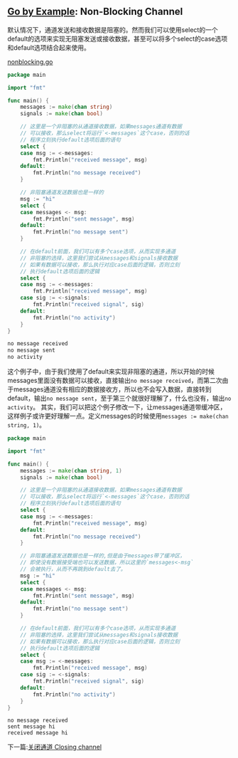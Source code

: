 ## [Go by Example](https://gobyexample.com/): Non-Blocking Channel

默认情况下，通道发送和接收数据是阻塞的。然而我们可以使用select的一个default的选项来实现无阻塞发送或接收数据，甚至可以将多个select的case选项和default选项结合起来使用。

[nonblocking.go](<../src/nonblocking.go>)

```go
package main

import "fmt"

func main() {
	messages := make(chan string)
	signals := make(chan bool)

	// 这里是一个非阻塞的从通道接收数据，如果messages通道有数据
	// 可以接收，那么select将运行`<-messages`这个case，否则的话
	// 程序立刻执行default选项后面的语句
	select {
	case msg := <-messages:
		fmt.Println("received message", msg)
	default:
		fmt.Println("no message received")
	}

	// 非阻塞通道发送数据也是一样的
	msg := "hi"
	select {
	case messages <- msg:
		fmt.Println("sent message", msg)
	default:
		fmt.Println("no message sent")
	}

	// 在default前面，我们可以有多个case选项，从而实现多通道
	// 非阻塞的选择，这里我们尝试从messages和signals接收数据
	// 如果有数据可以接收，那么执行对应case后面的逻辑，否则立刻
	// 执行default选项后面的逻辑
	select {
	case msg := <-messages:
		fmt.Println("received message", msg)
	case sig := <-signals:
		fmt.Println("received signal", sig)
	default:
		fmt.Println("no activity")
	}
}


```

```bash
no message received
no message sent
no activity
```

这个例子中，由于我们使用了default来实现非阻塞的通道，所以开始的时候messages里面没有数据可以接收，直接输出`no message received`，而第二次由于messages通道没有相应的数据接收方，所以也不会写入数据，直接转到default，输出`no message sent`，至于第三个就很好理解了，什么也没有，输出`no activity`。 其实，我们可以把这个例子修改一下，让messages通道带缓冲区，这样例子或许更好理解一点。定义messages的时候使用`messages := make(chan string, 1)`。

```go
package main

import "fmt"

func main() {
	messages := make(chan string, 1)
	signals := make(chan bool)

	// 这里是一个非阻塞的从通道接收数据，如果messages通道有数据
	// 可以接收，那么select将运行`<-messages`这个case，否则的话
	// 程序立刻执行default选项后面的语句
	select {
	case msg := <-messages:
		fmt.Println("received message", msg)
	default:
		fmt.Println("no message received")
	}

	// 非阻塞通道发送数据也是一样的,但是由于messages带了缓冲区，
	// 即使没有数据接受端也可以发送数据，所以这里的`messages<-msg`
	// 会被执行，从而不再跳到default去了。
	msg := "hi"
	select {
	case messages <- msg:
		fmt.Println("sent message", msg)
	default:
		fmt.Println("no message sent")
	}

	// 在default前面，我们可以有多个case选项，从而实现多通道
	// 非阻塞的选择，这里我们尝试从messages和signals接收数据
	// 如果有数据可以接收，那么执行对应case后面的逻辑，否则立刻
	// 执行default选项后面的逻辑
	select {
	case msg := <-messages:
		fmt.Println("received message", msg)
	case sig := <-signals:
		fmt.Println("received signal", sig)
	default:
		fmt.Println("no activity")
	}
}
```

```
no message received
sent message hi
received message hi
```

下一篇:[关闭通道 Closing channel](closingchannel.md)